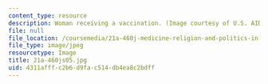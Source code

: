 ```yaml
---
content_type: resource
description: Woman receiving a vaccination. (Image courtesy of U.S. AID.)
file: null
file_location: /coursemedia/21a-460j-medicine-religion-and-politics-in-africa-and-the-african-diaspora-spring-2005/4311afffc2b6d9fac514db4ea8c2bdff_21a-460js05.jpg
file_type: image/jpeg
resourcetype: Image
title: 21a-460js05.jpg
uid: 4311afff-c2b6-d9fa-c514-db4ea8c2bdff
---
```

